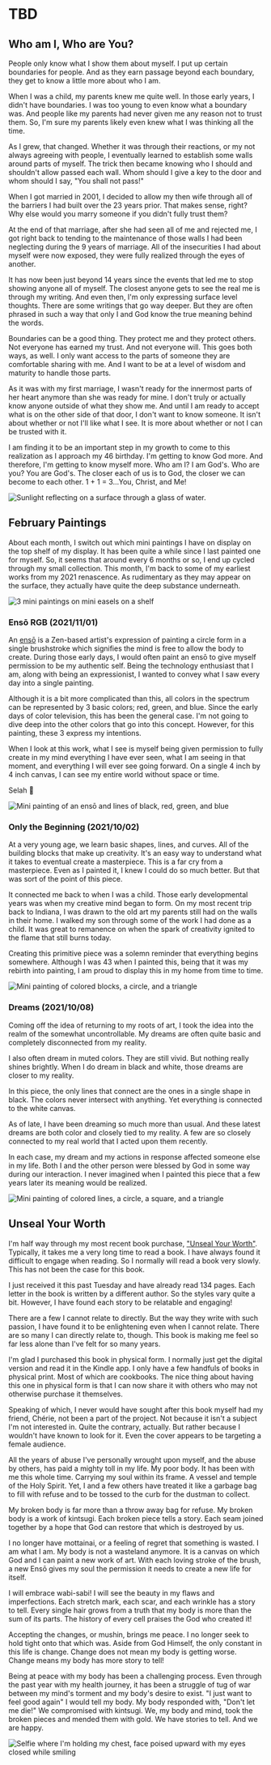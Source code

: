 # TBD

## Who am I, Who are You?

People only know what I show them about myself. I put up certain boundaries for people. And as they earn passage beyond each boundary, they get to know a little more about who I am.

When I was a child, my parents knew me quite well. In those early years, I didn't have boundaries. I was too young to even know what a boundary was. And people like my parents had never given me any reason not to trust them. So, I'm sure my parents likely even knew what I was thinking all the time.

As I grew, that changed. Whether it was through their reactions, or my not always agreeing with people, I eventually learned to establish some walls around parts of myself. The trick then became knowing who I should and shouldn't allow passed each wall. Whom should I give a key to the door and whom should I say, "You shall not pass!"

When I got married in 2001, I decided to allow my then wife through all of the barriers I had built over the 23 years prior. That makes sense, right? Why else would you marry someone if you didn't fully trust them?

At the end of that marriage, after she had seen all of me and rejected me, I got right back to tending to the maintenance of those walls I had been neglecting during the 9 years of marriage. All of the insecurities I had about myself were now exposed, they were fully realized through the eyes of another.

It has now been just beyond 14 years since the events that led me to stop showing anyone all of myself. The closest anyone gets to see the real me is through my writing. And even then, I'm only expressing surface level thoughts. There are some writings that go way deeper. But they are often phrased in such a way that only I and God know the true meaning behind the words.

Boundaries can be a good thing. They protect me and they protect others. Not everyone has earned my trust. And not everyone will. This goes both ways, as well. I only want access to the parts of someone they are comfortable sharing with me. And I want to be at a level of wisdom and maturity to handle those parts.

As it was with my first marriage, I wasn't ready for the innermost parts of her heart anymore than she was ready for mine. I don't truly or actually know anyone outside of what they show me. And until I am ready to accept what is on the other side of that door, I don't want to know someone. It isn't about whether or not I'll like what I see. It is more about whether or not I can be trusted with it.

I am finding it to be an important step in my growth to come to this realization as I approach my 46 birthday. I'm getting to know God more. And therefore, I'm getting to know myself more. Who am I? I am God's. Who are you? You are God's. The closer each of us is to God, the closer we can become to each other. 1 + 1 = 3...You, Christ, and Me!

![Sunlight reflecting on a surface through a glass of water.](./img/IMG_2306.jpeg)

## February Paintings

About each month, I switch out which mini paintings I have on display on the top shelf of my display. It has been quite a while since I last painted one for myself. So, it seems that around every 6 months or so, I end up cycled through my small collection. This month, I'm back to some of my earliest works from my 2021 renascence. As rudimentary as they may appear on the surface, they actually have quite the deep substance underneath.

![3 mini paintings on mini easels on a shelf](./img/IMG_2315.jpeg)

### Ensō RGB (2021/11/01)

An [ensō](https://en.wikipedia.org/wiki/Ens%25C5%258D) is a Zen-based artist's expression of painting a circle form in a single brushstroke which signifies the mind is free to allow the body to create. During those early days, I would often paint an ensō to give myself permission to be my authentic self. Being the technology enthusiast that I am, along with being an expressionist, I wanted to convey what I saw every day into a single painting.

Although it is a bit more complicated than this, all colors in the spectrum can be represented by 3 basic colors; red, green, and blue. Since the early days of color television, this has been the general case. I'm not going to dive deep into the other colors that go into this concept. However, for this painting, these 3 express my intentions.

When I look at this work, what I see is myself being given permission to fully create in my mind everything I have ever seen, what I am seeing in that moment, and everything I will ever see going forward. On a single 4 inch by 4 inch canvas, I can see my entire world without space or time.

Selah :pray:

![Mini painting of an ensō and lines of black, red, green, and blue](./img/IMG_2313.jpeg)

### Only the Beginning (2021/10/02)

At a very young age, we learn basic shapes, lines, and curves. All of the building blocks that make up creativity. It's an easy way to understand what it takes to eventual create a masterpiece. This is a far cry from a masterpiece. Even as I painted it, I knew I could do so much better. But that was sort of the point of this piece.

It connected me back to when I was a child. Those early developmental years was when my creative mind began to form. On my most recent trip back to Indiana, I was drawn to the old art my parents still had on the walls in their home. I walked my son through some of the work I had done as a child. It was great to remanence on when the spark of creativity ignited to the flame that still burns today.

Creating this primitive piece was a solemn reminder that everything begins somewhere. Although I was 43 when I painted this, being that it was my rebirth into painting, I am proud to display this in my home from time to time.

![Mini painting of colored blocks, a circle, and a triangle](./img/IMG_2311.jpeg)

### Dreams (2021/10/08)

Coming off the idea of returning to my roots of art, I took the idea into the realm of the somewhat uncontrollable. My dreams are often quite basic and completely disconnected from my reality.

I also often dream in muted colors. They are still vivid. But nothing really shines brightly. When I do dream in black and white, those dreams are closer to my reality.

In this piece, the only lines that connect are the ones in a single shape in black. The colors never intersect with anything. Yet everything is connected to the white canvas.

As of late, I have been dreaming so much more than usual. And these latest dreams are both color and closely tied to my reality. A few are so closely connected to my real world that I acted upon them recently.

In each case, my dream and my actions in response affected someone else in my life. Both I and the other person were blessed by God in some way during our interaction. I never imagined when I painted this piece that a few years later its meaning would be realized.

![Mini painting of colored lines, a circle, a square, and a triangle](./img/IMG_2312.jpeg)

## Unseal Your Worth

I'm half way through my most recent book purchase, ["Unseal Your Worth"](https://a.co/d/9M6afIt). Typically, it takes me a very long time to read a book. I have always found it difficult to engage when reading. So I normally will read a book very slowly. This has not been the case for this book.

I just received it this past Tuesday and have already read 134 pages. Each letter in the book is written by a different author. So the styles vary quite a bit. However, I have found each story to be relatable and engaging!

There are a few I cannot relate to directly. But the way they write with such passion, I have found it to be enlightening even when I cannot relate. There are so many I can directly relate to, though. This book is making me feel so far less alone than I've felt for so many years.

I'm glad I purchased this book in physical form. I normally just get the digital version and read it in the Kindle app. I only have a few handfuls of books in physical print. Most of which are cookbooks. The nice thing about having this one in physical form is that I can now share it with others who may not otherwise purchase it themselves.

Speaking of which, I never would have sought after this book myself had my friend, Chérie, not been a part of the project. Not because it isn't a subject I'm not interested in. Quite the contrary, actually. But rather because I wouldn't have known to look for it. Even the cover appears to be targeting a female audience.

All the years of abuse I've personally wrought upon myself, and the abuse by others, has paid a mighty toll in my life. My poor body. It has been with me this whole time. Carrying my soul within its frame. A vessel and temple of the Holy Spirit. Yet, I and a few others have treated it like a garbage bag to fill with refuse and to be tossed to the curb for the dustman to collect.

My broken body is far more than a throw away bag for refuse. My broken body is a work of kintsugi. Each broken piece tells a story. Each seam joined together by a hope that God can restore that which is destroyed by us.

I no longer have mottainai, or a feeling of regret that something is wasted. I am what I am. My body is not a wasteland anymore. It is a canvas on which God and I can paint a new work of art. With each loving stroke of the brush, a new Ensō gives my soul the permission it needs to create a new life for itself.

I will embrace wabi-sabi! I will see the beauty in my flaws and imperfections. Each stretch mark, each scar, and each wrinkle has a story to tell. Every single hair grows from a truth that my body is more than the sum of its parts. The history of every cell praises the God who created it!

Accepting the changes, or mushin, brings me peace. I no longer seek to hold tight onto that which was. Aside from God Himself, the only constant in this life is change. Change does not mean my body is getting worse. Change means my body has more story to tell!

Being at peace with my body has been a challenging process. Even through the past year with my health journey, it has been a struggle of tug of war between my mind's torment and my body's desire to exist. "I just want to feel good again" I would tell my body. My body responded with, "Don't let me die!" We compromised with kintsugi. We, my body and mind, took the broken pieces and mended them with gold. We have stories to tell. And we are happy.

![Selfie where I'm holding my chest, face poised upward with my eyes closed while smiling](./img/IMG_2213.jpeg)

